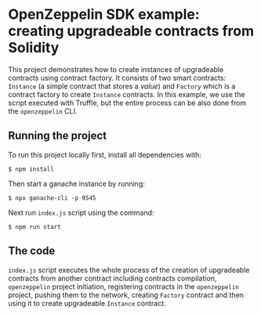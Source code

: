 # OpenZeppelin SDK example: creating upgradeable contracts from Solidity

This project demonstrates how to create instances of upgradeable contracts using contract factory. It consists of two smart contracts: `Instance` (a simple contract that stores a *value*) and `Factory` which is a contract factory to create `Instance` contracts. In this example, we use the script executed with Truffle, but the entire process can be also done from the `openzeppelin` CLI.

## Running the project

To run this project locally first, install all dependencies with:

    $ npm install

Then start a ganache instance by running:

    $ npx ganache-cli -p 9545

Next run `index.js` script using the command:

    $ npm run start

## The code

`index.js` script executes the whole process of the creation of upgradeable contracts from another contract including contracts compilation, `openzeppelin` project initiation, registering contracts in the `openzeppelin` project, pushing them to the network, creating `Factory` contract and then using it to create upgradeable `Instance` contract.

